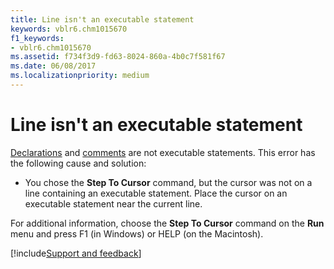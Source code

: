 ```yaml
---
title: Line isn't an executable statement
keywords: vblr6.chm1015670
f1_keywords:
- vblr6.chm1015670
ms.assetid: f734f3d9-fd63-8024-860a-4b0c7f581f67
ms.date: 06/08/2017
ms.localizationpriority: medium
---
```



# Line isn't an executable statement

[Declarations](../../Glossary/vbe-glossary.md#declaration) and [comments](../../Glossary/vbe-glossary.md#comment) are not executable statements. This error has the following cause and solution:



- You chose the **Step To Cursor** command, but the cursor was not on a line containing an executable statement. Place the cursor on an executable statement near the current line.
    

For additional information, choose the **Step To Cursor** command on the **Run** menu and press F1 (in Windows) or HELP (on the Macintosh).

[!include[Support and feedback](~/includes/feedback-boilerplate.md)]
